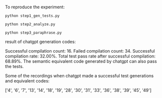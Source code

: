 
To reproduce the experiment:


```
python step1_gen_tests.py

python step2_analyze.py

python step3_paraphrase.py
```

result of chatgpt generation codes:

Successful compilation count: 16.
Failed compilation count: 34.
Successful compilation rate: 32.00%.
Total test pass rate after successful compilation: 68.89%.
The semantic equivalent code generated by chatgpt can also pass the tests.


Some of the recordings when chatgpt made a successful test generations and equivalent codes: 


['4', '6', '7', '13', '14', '18', '19', '28', '30', '31', '33', '36', '38', '39', '45', '49']




